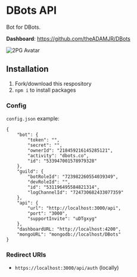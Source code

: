 # DBots API
Bot for DBots.

**Dashboard**: https://github.com/theADAMJR/DBots

![2PG Avatar](https://dbots.co/assets/img/logo.png)

## Installation
1) Fork/download this respository
2) `npm i` to install packages

### Config
`config.json` example:
```
{
    "bot": {
        "token": "",
        "secret": "",
        "ownerId": "218459216145285121",
        "activity": "dbots.co",
        "id": "533947001578979328"
    },
    "guild": {
        "botRoleId": "723982260554039349",
        "devRoleId": "",
        "id": "531196495584821314",
        "logChannelId": "724730682433077359"
    },
    "api": {
        "url": "http://localhost:3000/api",
        "port": "3000",
        "supportInvite": "uDTgxyg"
    },
    "dashboardURL: "http://localhost:4200",
    "mongoURL": "mongodb://localhost/DBots"
}
```

### Redirect URIs
- `https://localhost:3000/api/auth` (locally)